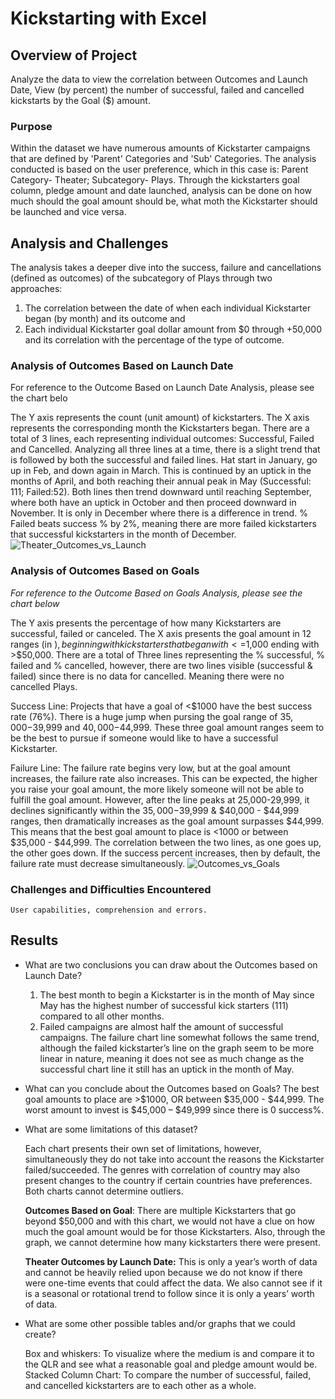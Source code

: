 # Kickstarting with Excel

## Overview of Project
Analyze the data to view the correlation between Outcomes and Launch Date, View (by percent) the number of successful, failed and cancelled kickstarts by the Goal ($) amount. 

### Purpose
Within the dataset we have numerous amounts of Kickstarter campaigns that are defined by 'Parent' Categories and 'Sub' Categories. The analysis conducted is based on the user preference, which in this case is: Parent Category- Theater; Subcategory- Plays. Through the kickstarters goal column, pledge amount and date launched, analysis can be done on how much should the goal amount should be, what moth the Kickstarter should be launched and vice versa. 

## Analysis and Challenges
The analysis takes a deeper dive into the success, failure and cancellations (defined as outcomes) of the subcategory of Plays through two approaches: 

1. The correlation between the date of when each individual Kickstarter began (by month) and its outcome and 
2. Each individual Kickstarter goal dollar amount from $0 through +50,000 and its correlation with the percentage of the type of outcome.

### Analysis of Outcomes Based on Launch Date

For reference to the Outcome Based on Launch Date Analysis, please see the chart belo

The Y axis represents the count (unit amount) of kickstarters.
The X axis represents the corresponding month the Kickstarters began. 
There are a total of 3 lines, each representing individual outcomes: Successful, Failed and Cancelled. Analyzing all three lines at a time, there is a slight trend that is followed by both the successful and failed lines. Hat start in January, go up in Feb, and down again in March. This is continued by an uptick in the months of April, and both reaching their annual peak in May (Successful: 111; Failed:52). Both lines then trend downward until reaching September, where both have an uptick in October and then proceed downward in November. It is only in December where there is a difference in trend. % Failed beats success % by 2%, meaning there are more failed kickstarters that successful kickstarters in the month of December.  
![Theater_Outcomes_vs_Launch](https://user-images.githubusercontent.com/98041751/154826018-1ea081a8-2acb-48dc-8b56-e569ad945eb6.png)

### Analysis of Outcomes Based on Goals

_For reference to the Outcome Based on Goals Analysis, please see the chart below_

The Y axis presents the percentage of how many Kickstarters are successful, failed or canceled. The X axis presents the goal amount in 12 ranges (in $), beginning with kickstarters that began with <=$1,000 ending with >$50,000. 
There are a total of Three lines representing the % successful, % failed and % cancelled, however, there are two lines visible (successful & failed) since there is no data for cancelled. Meaning there were no cancelled Plays. 

Success Line: Projects that have a goal of <$1000 have the best success rate (76%). There is a huge jump when pursing the goal range of $35,000-$39,999 and $40,000-$44,999. These three goal amount ranges seem to be the best to pursue if someone would like to have a successful Kickstarter. 

Failure Line:  The failure rate begins very low, but at the goal amount increases, the failure rate also increases. This can be expected, the higher you raise your goal amount, the more likely someone will not be able to fulfill the goal amount. 
However, after the line peaks at 25,000-29,999, it declines significantly within the $35,000-$39,999 & $40,000 - $44,999 ranges, then dramatically increases as the goal amount surpasses $44,999. This means that the best goal amount to place is <1000 or between $35,000 - $44,999.
The correlation between the two lines, as one goes up, the other goes down. If the success percent increases, then by default, the failure rate must decrease simultaneously.
![Outcomes_vs_Goals](https://user-images.githubusercontent.com/98041751/154825942-408af1e9-634e-4fbe-aaf8-b37ec67b5aa6.png)

### Challenges and Difficulties Encountered
	User capabilities, comprehension and errors. 
  
  
## Results
- What are two conclusions you can draw about the Outcomes based on Launch Date?
  1. The best month to begin a Kickstarter is in the month of May since May has the highest number of successful kick starters (111) compared to all other months. 
  2.  Failed campaigns are almost half the amount of successful campaigns. The failure chart line somewhat follows the same trend, although the failed kickstarter’s line on the graph seem to be more linear in nature, meaning it does not see as much change as the successful chart line it still has an uptick in the month of May. 

- What can you conclude about the Outcomes based on Goals?
  The best goal amounts to place are >$1000, OR between $35,000 - $44,999.  The worst amount to invest is $45,000 – $49,999 since there is 0 success%. 


- What are some limitations of this dataset?

  Each chart presents their own set of limitations, however, simultaneously they do not take into account the reasons the Kickstarter failed/succeeded. The genres with   correlation of country may also present changes to the country if certain countries have preferences. Both charts cannot determine outliers. 

  **Outcomes Based on Goal**: There are multiple Kickstarters that go beyond $50,000 and with this chart, we would not have a clue on how much the goal amount would be for those Kickstarters. Also, through the graph, we cannot determine how many kickstarters there were present. 

  **Theater Outcomes by Launch Date:** This is only a year’s worth of data and cannot be heavily relied upon because we do not know if there were one-time events that could affect the data. We also cannot see if it is a seasonal or rotational trend to follow since it is only a years’ worth of data. 

- What are some other possible tables and/or graphs that we could create?

  	Box and whiskers: To visualize where the medium is and compare it to the QLR and see what a reasonable goal and pledge amount would be. 
    Stacked Column Chart: To compare the number of successful, failed, and cancelled kickstarters  are to each other as a whole. 

